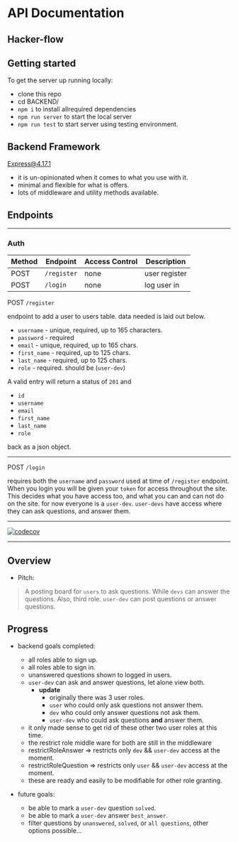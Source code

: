 # API Documentation

## Hacker-flow

## Getting started

To get the server up running locally:

- clone this repo
- cd BACKEND/
- `npm i` to install allrequired dependencies
- `npm run server` to start the local server
- `npm run test` to start server using testing environment.

## Backend Framework

Express@4.17.1

- it is un-opinionated when it comes to what you use with it.
- minimal and flexible for what is offers.
- lots of middleware and utility methods available.

## Endpoints
---

### Auth

|Method   | Endpoint  | Access Control  | Description  |
|---|---|---|---|
| POST  | `/register`  | none  | user register   |
| POST  | `/login`  | none  | log user in  |


POST `/register`

endpoint to add a user to users table.
data needed is laid out below.

- `username` - unique, required, up to 165 characters.
- `password` - required
- `email` - unique,  required, up to 165 chars.
- `first_name` - required, up to 125 chars.
- `last_name` - required, up to 125 chars.
- `role` - required. should be (`user-dev`)

A valid entry will return a status of `201` and

- `id`
- `username`
- `email`
- `first_name`
- `last_name`
- `role`

back as a json object.

---

POST `/login`

requires both the `username` and `password` used at time of `/register` endpoint. When you login you
will be given your `token` for access throughout the site. This decides what you have access too,
and what you can and can not do on the site. 
for now everyone is a `user-dev`.
`user-devs` have access where they can ask questions, and answer them.



---

[![codecov](https://codecov.io/gh/mikeyjwilliams/hacker-flow/branch/master/graph/badge.svg)](https://codecov.io/gh/mikeyjwilliams/hacker-flow)

---

## Overview

- Pitch:

> A posting board for `users` to ask questions. While `devs` can answer the questions. Also, third role.
> `user-dev` can post questions or answer questions.

## Progress

- backend goals completed:
  - all roles able to sign up.
  - all roles able to sign in.
  - unanswered questions shown to logged in users.
  - `user-dev` can ask and answer questions, let alone view both.
    - **update** 
      - originally there was 3 user roles.
      - `user` who could only ask questions not answer them.
      - `dev` who could only answer questions not ask them.
      - `user-dev` who could ask questions **and** answer them.
  - it only made sense to get rid of these other two user roles at this time.
  - the restrict role middle ware for both are still in the middleware
  - restrictRoleAnswer => restricts only `dev` && `user-dev` access at the moment.
  - restrictRoleQuestion => restricts only `user` && `user-dev` access at the moment.
  - these are ready and easily to be modifiable for other role granting.
  

- future goals:
  - be able to mark a `user-dev` question `solved`.
  - be able to mark a `user-dev` answer `best_answer`.
  - filter questions by `unanswered`, `solved`, or `all questions`, other options possible...
